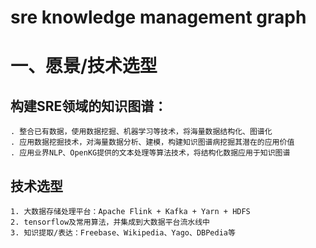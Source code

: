 # sre knowledge management graph

# 一、愿景/技术选型
   ## 构建SRE领域的知识图谱：
    . 整合已有数据，使用数据挖掘、机器学习等技术，将海量数据结构化、图谱化
    . 应用数据挖掘技术，对海量数据分析、建模，构建知识图谱病挖掘其潜在的应用价值
    . 应用业界NLP、OpenKG提供的文本处理等算法技术，将结构化数据应用于知识图谱
   ## 技术选型
    1. 大数据存储处理平台：Apache Flink + Kafka + Yarn + HDFS
    2. tensorflow及常用算法，并集成到大数据平台流水线中
    3. 知识提取/表达：Freebase、Wikipedia、Yago、DBPedia等 

